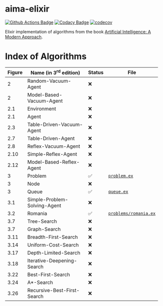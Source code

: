 # aima-elixir

[![Github Actions Badge](https://github.com/aiyogi01/aima-elixir/workflows/test/badge.svg)](https://github.com/aiyogi01/aima-elixir/actions)
[![Codacy Badge](https://app.codacy.com/project/badge/Grade/034e26081ee04c7e9c5b719136c83a39)](https://www.codacy.com/manual/aiyogi01/aima-elixir?utm_source=github.com&amp;utm_medium=referral&amp;utm_content=aiyogi01/aima-elixir&amp;utm_campaign=Badge_Grade)
[![codecov](https://codecov.io/gh/aiyogi01/aima-elixir/branch/master/graph/badge.svg)](https://codecov.io/gh/aiyogi01/aima-elixir)

Elixir implementation of algorithms from the book [Artificial Intelligence: A Modern Approach](http://aima.cs.berkeley.edu/).


# Index of Algorithms

| **Figure** | **Name (in 3<sup>rd</sup> edition)** | **Status** | **File** |
|--------|-----------------------------------|--------------------|-------------------------------|
| 2      | Random-Vacuum-Agent               | :x:                |  |
| 2      | Model-Based-Vacuum-Agent          | :x:                |  |
| 2.1    | Environment                       | :x:                |  |
| 2.1    | Agent                             | :x:                |  |
| 2.3    | Table-Driven-Vacuum-Agent         | :x:                |  |
| 2.7    | Table-Driven-Agent                | :x:                |  |
| 2.8    | Reflex-Vacuum-Agent               | :x:                |  |
| 2.10   | Simple-Reflex-Agent               | :x:                |  |
| 2.12   | Model-Based-Reflex-Agent          | :x:                |  |
| 3      | Problem                           | :white_check_mark: | [`problem.ex`](lib/problem.ex) |
| 3      | Node                              | :x:                |                                |
| 3      | Queue                             | :white_check_mark: | [`queue.ex`](lib/queue.ex)     |
| 3.1    | Simple-Problem-Solving-Agent      | :x:                |  |
| 3.2    | Romania                           | :white_check_mark: | [`problems/romania.ex`](lib/problems/romania.ex) |
| 3.7    | Tree-Search                       | :x:                |  |
| 3.7    | Graph-Search                      | :x:                |  |
| 3.11   | Breadth-First-Search              | :x:                |  |
| 3.14   | Uniform-Cost-Search               | :x:                |  |
| 3.17   | Depth-Limited-Search              | :x:                |  |
| 3.18   | Iterative-Deepening-Search        | :x:                |  |
| 3.22   | Best-First-Search                 | :x:                |  |
| 3.24   | A\*-Search                        | :x:                |  |
| 3.26   | Recursive-Best-First-Search       | :x:                |  |
